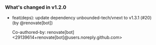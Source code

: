 ### What's changed in v1.2.0

* feat(deps): update dependency unbounded-tech/vnext to v1.3.1 (#20) (by @renovate[bot])

  Co-authored-by: renovate[bot] <29139614+renovate[bot]@users.noreply.github.com>
